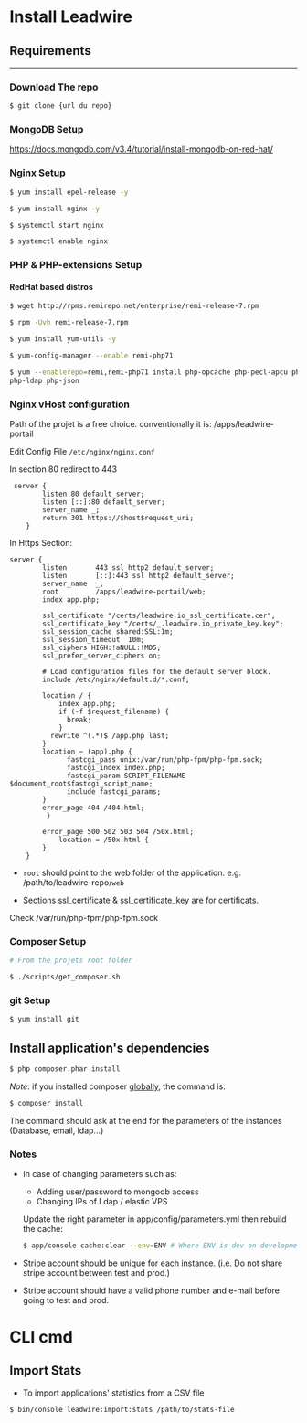# Install Leadwire

## Requirements
---

### Download The repo
```sh
$ git clone {url du repo}
```


### MongoDB Setup

https://docs.mongodb.com/v3.4/tutorial/install-mongodb-on-red-hat/


### Nginx Setup
```sh
$ yum install epel-release -y

$ yum install nginx -y

$ systemctl start nginx

$ systemctl enable nginx
```

### PHP & PHP-extensions Setup
#### RedHat based distros
```sh
$ wget http://rpms.remirepo.net/enterprise/remi-release-7.rpm

$ rpm -Uvh remi-release-7.rpm

$ yum install yum-utils -y

$ yum-config-manager --enable remi-php71

$ yum --enablerepo=remi,remi-php71 install php-opcache php-pecl-apcu php-cli php-pear php-pecl-mongodb php-gd php-mbstring php-mcrypt php-xml
php-ldap php-json
```

### Nginx vHost configuration

Path of the projet is a free choice. conventionally it is: /apps/leadwire-portail

Edit Config File `/etc/nginx/nginx.conf`

In section 80 redirect to 443

```
 server {
        listen 80 default_server;
        listen [::]:80 default_server;
        server_name _;
        return 301 https://$host$request_uri;
    }
```

In Https Section:

```
server {
        listen       443 ssl http2 default_server;
        listen       [::]:443 ssl http2 default_server;
        server_name  _;
        root         /apps/leadwire-portail/web;
        index app.php;

        ssl_certificate "/certs/leadwire.io_ssl_certificate.cer";
        ssl_certificate_key "/certs/_.leadwire.io_private_key.key";
        ssl_session_cache shared:SSL:1m;
        ssl_session_timeout  10m;
        ssl_ciphers HIGH:!aNULL:!MD5;
        ssl_prefer_server_ciphers on;

        # Load configuration files for the default server block.
        include /etc/nginx/default.d/*.conf;

        location / {
            index app.php;
            if (-f $request_filename) {
              break;
            }
          rewrite ^(.*)$ /app.php last;
        }
        location ~ (app).php {
              fastcgi_pass unix:/var/run/php-fpm/php-fpm.sock;
              fastcgi_index index.php;
              fastcgi_param SCRIPT_FILENAME $document_root$fastcgi_script_name;
              include fastcgi_params;
        }
        error_page 404 /404.html;
         }

        error_page 500 502 503 504 /50x.html;
            location = /50x.html {
        }
    }
```

- `root`  should point to the web folder of the application. e.g: /path/to/leadwire-repo/`web`

- Sections ssl_certificate & ssl_certificate_key are for certificats.

Check /var/run/php-fpm/php-fpm.sock


### Composer Setup

```sh
# From the projets root folder

$ ./scripts/get_composer.sh

```
### git Setup
```sh
$ yum install git
```

## Install application's dependencies

```sh
$ php composer.phar install
```

*Note*: if you installed composer [globally](https://getcomposer.org/doc/00-intro.md#installation-linux-unix-macos), the command is:

```sh
$ composer install
```

The command should ask at the end for the parameters of the instances (Database, email, ldap...)

### Notes

- In case of changing parameters such as:
    * Adding user/password to mongodb access
    * Changing IPs of Ldap / elastic VPS

    Update the right parameter in app/config/parameters.yml then rebuild the cache:
    ```sh
    $ app/console cache:clear --env=ENV # Where ENV is dev on development environment and prod on production servers
    ```

- Stripe account should be unique for each instance. (i.e. Do not share stripe account between test and prod.)

- Stripe account should have a valid phone number and e-mail before going to test and prod.


# CLI cmd

## Import Stats

- To import applications' statistics from a CSV file
```sh
$ bin/console leadwire:import:stats /path/to/stats-file
```
